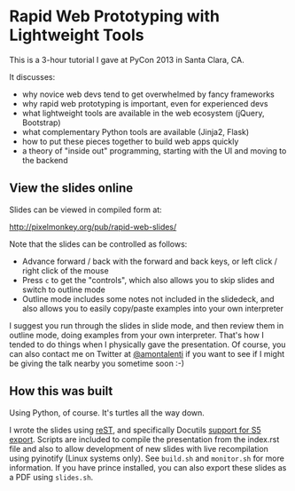 # Rapid Web Prototyping with Lightweight Tools

This is a 3-hour tutorial I gave at PyCon 2013 in Santa Clara, CA.

It discusses:

* why novice web devs tend to get overwhelmed by fancy frameworks
* why rapid web prototyping is important, even for experienced devs
* what lightweight tools are available in the web ecosystem (jQuery, Bootstrap)
* what complementary Python tools are available (Jinja2, Flask)
* how to put these pieces together to build web apps quickly
* a theory of "inside out" programming, starting with the UI and moving to the backend

## View the slides online

Slides can be viewed in compiled form at:

http://pixelmonkey.org/pub/rapid-web-slides/

Note that the slides can be controlled as follows:

 * Advance forward / back with the forward and back keys, or left click / right click of the mouse
 * Press `c` to get the "controls", which also allows you to skip slides and switch to outline mode
 * Outline mode includes some notes not included in the slidedeck, and also allows you to easily copy/paste examples into your own interpreter

I suggest you run through the slides in slide mode, and then review them in outline mode, doing examples from your own interpreter. That's how I tended to do things when I physically gave the presentation. Of course, you can also contact me on Twitter at [@amontalenti](http://twitter.com/amontalenti) if you want to see if I might be giving the talk nearby you sometime soon :-)

## How this was built

Using Python, of course. It's turtles all the way down.

I wrote the slides using [reST](http://docutils.sourceforge.net/rst.html), and specifically Docutils [support for S5 export](http://docutils.sourceforge.net/docs/user/slide-shows.html). Scripts are included to compile the presentation from the index.rst file and also to allow development of new slides with live recompilation using pyinotify (Linux systems only). See `build.sh` and `monitor.sh` for more information. If you have prince installed, you can also export these slides as a PDF using  `slides.sh`.
